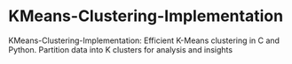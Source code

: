 # KMeans-Clustering-Implementation
KMeans-Clustering-Implementation: Efficient K-Means clustering in C and Python. Partition data into K clusters for analysis and insights
